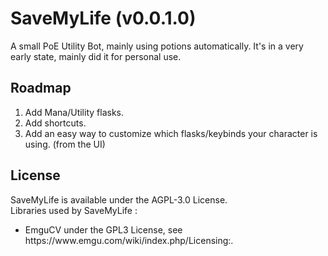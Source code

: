 # SaveMyLife (v0.0.1.0)
A small PoE Utility Bot, mainly using potions automatically.
It's in a very early state, mainly did it for personal use.

## Roadmap
<ol>
  <li>Add Mana/Utility flasks.</li>
  <li>Add shortcuts.</li>
  <li>Add an easy way to customize which flasks/keybinds your character is using. (from the UI)</li>
</ol>

## License
SaveMyLife is available under the AGPL-3.0 License.<br/>
Libraries used by SaveMyLife :<br/>
<ul>
  <li>EmguCV under the GPL3 License, see https://www.emgu.com/wiki/index.php/Licensing:.</li>
</ul>
